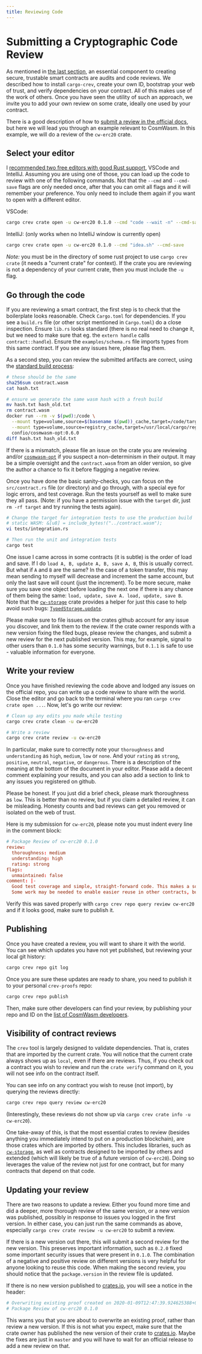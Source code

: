 ```yaml
---
title: Reviewing Code
---
```


# Submitting a Cryptographic Code Review

As mentioned in [the last section](./verify), an essential component to creating secure,
trustable smart contracts are audits and code reviews. We described how to install
`cargo-crev`, create your own ID, bootstrap your web of trust, and verify dependencies
on your contract. All of this makes use of the work of others. Once you have seen
the utility of such an approach, we invite you to add your own review on some crate,
ideally one used by your contract.

There is a good description of how to [submit a review in the official docs](https://github.com/crev-dev/cargo-crev/blob/master/cargo-crev/src/doc/getting_started.md#reviewing-code),
but here we will lead you through an example relevant to CosmWasm. In this example,
we will do a review of the `cw-erc20` crate.

## Select your editor

I [recommended two free editors with good Rust support](../getting-started/rust-basics#setting-up-your-ide), VSCode and IntelliJ.
Assuming you are using one of those, you can load up the code to review with one
of the following commands. Not that the `--cmd` and `--cmd-save` flags are only
needed once, after that you can omit all flags and it will remember your preference.
You only need to include them again if you want to open with a different editor.

VSCode:

```sh 
cargo crev crate open -u cw-erc20 0.1.0 --cmd "code --wait -n" --cmd-save
```

IntelliJ: (only works when no IntelliJ window is currently open)

```sh 
cargo crev crate open -u cw-erc20 0.1.0 --cmd "idea.sh" --cmd-save
```

*Note:* you must be in the directory of some rust project to use `cargo crev crate`
(it needs a "current crate" for context). If the crate you are reviewing is not a 
dependency of your current crate, then you must include the `-u` flag.

## Go through the code

If you are reviewing a smart contract, the first step is to check that the boilerplate
looks reasonable. Check `Cargo.toml` for dependencies. If you see a `build.rs` file
(or other script mentioned in `Cargo.toml`) do a close inspection. Ensure `lib.rs`
looks standard (there is no real need to change it, but we need to make sure that
eg. the `extern handle` calls `contract::handle`). Ensure the `examples/schema.rs`
file imports types from this same contract. If you see any issues here, 
please flag them.

As a second step, you can review the submitted artifacts are correct, using the
[standard build process](https://github.com/CosmWasm/cosmwasm-opt):

```sh
# these should be the same
sha256sum contract.wasm
cat hash.txt

# ensure we generate the same wasm hash with a fresh build
mv hash.txt hash_old.txt
rm contract.wasm
docker run --rm -v $(pwd):/code \
  --mount type=volume,source=$(basename $(pwd))_cache,target=/code/target \
  --mount type=volume,source=registry_cache,target=/usr/local/cargo/registry \
  confio/cosmwasm-opt:0.6.0
diff hash.txt hash_old.txt
```

If there is a mismatch, please file an issue on the crate you are reviewing 
and/or [`cosmwasm-opt`](https://github.com/CosmWasm/cosmwasm-opt) if you suspect
a non-determinism in their output. It may be a simple oversight and the `contract.wasm` 
from an older version, so give the author a chance to fix it before flagging a
negative review.

Once you have done the basic sanity-checks, you can focus on the `src/contract.rs`
file (or directory) and go through, with a special eye for logic errors, and test
coverage. Run the tests yourself as well to make sure they all pass.
(Note: if you have a permission issue with the `target` dir, just `rm -rf target` 
and try running the tests again).

```sh
# Change the target for integration tests to use the production build
# static WASM: &[u8] = include_bytes!("../contract.wasm");
vi tests/integration.rs

# Then run the unit and integration tests
cargo test
```

One issue I came across in some contracts (it is subtle) is the order of load and
save. If I do `load A, B, update A, B, save A, B`, this is usually
correct. But what if `A` and `B` are the same? In the case of a token transfer,
this may mean sending to myself will decrease and increment the same account, but
only the last save will count (just the increment). To be more secure, make sure
you save one object before loading the next one if there is any chance of them being
the same: `load, update, save A. load, update, save B`. Note that the 
[`cw-storage`](https://github.com/CosmWasm/cw-storage) crate provides a helper
for just this case to help avoid such bugs:
[`TypedStorage.update`](https://github.com/CosmWasm/cw-storage/blob/master/src/typed.rs#L72-L81).

Please make sure to file issues on the crates github account for any issue you discover,
and link them to the review. If the crate owner responds with a new version fixing the filed bugs, 
please review the changes, and submit a new review for the next published version. This may, for example,
signal to other users than `0.1.0` has some security warnings, but `0.1.1` is safe to use - valuable
information for everyone.

## Write your review

Once you have finished reviewing the code above and lodged any issues on the official repo,
you can write up a code review to share with the world. Close the editor and go back to the
terminal where you ran `cargo crev crate open ...`. Now, let's go write our review:

```sh
# Clean up any edits you made while testing
cargo crev crate clean -u cw-erc20

# Write a review
cargo crev crate review -u cw-erc20
```

In particular, make sure to correctly note your `thoroughness` and `understanding`
as `high`, `medium`, `low` or `none`. And your `rating` as `strong`, `positive`,
`neutral`, `negative`, or `dangerous`. There is a description of the meaning at
the bottom of the document in your editor. Please add a decent comment explaining
your results, and you can also add a section to link to any issues you registered on github.

Please be honest. If you just did a brief check, please mark thoroughness as `low`.
This is better than no review, but if you claim a detailed review, it can be misleading.
Honesty counts and bad reviews can get you removed or isolated on the web of trust.

Here is my submission for `cw-erc20`, please note you must indent every line in the comment block:

```toml
# Package Review of cw-erc20 0.1.0
review:
  thoroughness: medium
  understanding: high
  rating: strong
flags:
  unmaintained: false
comment: |-
  Good test coverage and simple, straight-forward code. This makes a solid base for other contracts to build on.
  Some work may be needed to enable easier reuse in other contracts, but it is very solid to run it as-is.
```

Verify this was saved properly with `cargo crev repo query review cw-erc20` and if it looks good,
make sure to publish it.

## Publishing

Once you have created a review, you will want to share it with the world.
You can see which updates you have not yet published, but reviewing your local
git history:

```sh
cargo crev repo git log
```

Once you are sure these updates are ready to share, you need to publish it to your personal `crev-proofs` repo:

```sh
cargo crev repo publish
```

Then, make sure other developers can find your review, by publishing your repo and ID
on the [list of CosmWasm developers](./verify#cosmwasm-developers).

## Visibility of contract reviews

The `crev` tool is largely designed to validate dependencies. That is, crates
that are imported by the current crate. You will notice that the current crate
always shows up as `local`, even if there are reviews. Thus, if you check out
a contract you wish to review and run the `crate verify` command on it,
you will not see info on the contract itself. 

You can see info on any contract you wish to reuse (not import),
by querying the reviews directly:

```sh
cargo crev repo query review cw-erc20
```

(Interestingly, these reviews do not show up via `cargo crev crate info -u cw-erc20`).

One take-away of this, is that the most essential crates to review (besides anything
you immediately intend to put on a production blockchain), are those crates which
are imported by others. This includes libraries, such as
[`cw-storage`](https://github.com/CosmWasm/cw-storage), as well as contracts designed
to be imported by others and extended (which will likely be true of a future version
of `cw-erc20`). Doing so leverages the value of the review not just for one contract,
but for many contracts that depend on that code.

## Updating your review

There are two reasons to update a review. Either you found more time and did a deeper, more thorough review
of the same version, or a new version was published, possibly in response to issues you logged in the first version.
In either case, you can just run the same commands as above, especially `cargo crev crate review -u cw-erc20` to submit a review.

If there is a new version out there, this will submit a second review for the new version.
This preserves important information, such as `0.2.0` fixed some important security issues that were
present in `0.1.0`. The combination of a negative and positive review on different versions is very helpful 
for anyone looking to reuse this code. When making the second review, you should notice that the `package.version`
in the review file is updated.

If there is no new version published to [crates.io](https://crates.io), you will see a notice in the header:

```toml
# Overwriting existing proof created on 2020-01-09T12:47:39.924625388+01:00
# Package Review of cw-erc20 0.1.0
```

This warns you that you are about to overwrite an existing proof, rather than review a new version.
If this is not what you expect, make sure that the crate owner has published the new version of their
crate to [crates.io](https://crates.io). Maybe the fixes are just in `master` and you will have to
wait for an official release to add a new review on that.
